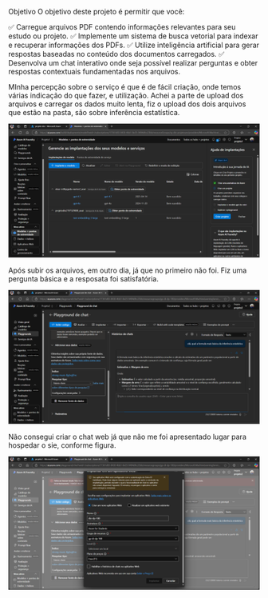 Objetivo
O objetivo deste projeto é permitir que você:

✅ Carregue arquivos PDF contendo informações relevantes para seu estudo ou projeto.
✅ Implemente um sistema de busca vetorial para indexar e recuperar informações dos PDFs.
✅ Utilize inteligência artificial para gerar respostas baseadas no conteúdo dos documentos carregados.
✅ Desenvolva um chat interativo onde seja possível realizar perguntas e obter respostas contextuais fundamentadas nos arquivos.

MInha percepção sobre o serviço é que é de fácil criação, onde temos várias indicação do que fazer, e utilização.
Achei a parte de upload dos arquivos e carregar os dados muito lenta, fiz o upload dos dois arquivos que estão na pasta, são sobre inferência estatística.

<img src="https://github.com/elaurenco/dp-100-dio/blob/main/inputs/projeto.png" alt="Criação do projeto">

Após subir os arquivos, em outro dia, já que no primeiro não foi. Fiz uma pergunta básica e a resposata foi satisfatória.

<img src="https://github.com/elaurenco/dp-100-dio/blob/main/inputs/pergunta.png" alt="Pergunta após subir os arquivos">

Não consegui criar o chat web já que não me foi apresentado lugar para hospedar o sie, conforme figura.

<img src="https://github.com/elaurenco/dp-100-dio/blob/main/inputs/web.png" alt="Erro ao criar chat">

